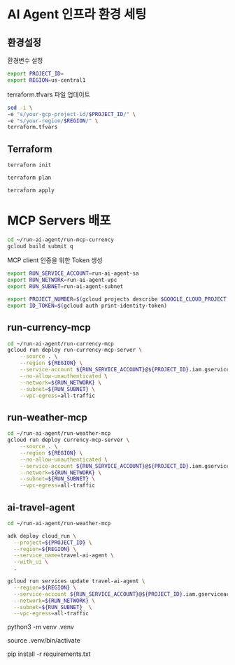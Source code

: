 # AI Agent 인프라 환경 세팅

## 환경설정

환경변수 설정
```bash
export PROJECT_ID=
export REGION=us-central1
```

terraform.tfvars 파일 업데이트
```bash
sed -i \
-e "s/your-gcp-project-id/$PROJECT_ID/" \
-e "s/your-region/$REGION/" \
terraform.tfvars
```

## Terraform

```bash
terraform init
```
```bash
terraform plan
```
```bash
terraform apply
```

# MCP Servers 배포

```bash
cd ~/run-ai-agent/run-mcp-currency
gcloud build submit q
```




MCP client 인증을 위한 Token 생성

```bash
export RUN_SERVICE_ACCOUNT=run-ai-agent-sa
export RUN_NETWORK=run-ai-agent-vpc
export RUN_SUBNET=run-ai-agent-subnet

export PROJECT_NUMBER=$(gcloud projects describe $GOOGLE_CLOUD_PROJECT --format="value(projectNumber)")
export ID_TOKEN=$(gcloud auth print-identity-token)
```

## run-currency-mcp
```bash
cd ~/run-ai-agent/run-currency-mcp
gcloud run deploy run-currency-mcp-server \
    --source . \
    --region ${REGION} \
    --service-account ${RUN_SERVICE_ACCOUNT}@${PROJECT_ID}.iam.gserviceaccount.com \
    --no-allow-unauthenticated \
    --network=${RUN_NETWORK} \
    --subnet=${RUN_SUBNET} \
    --vpc-egress=all-traffic
```

## run-weather-mcp
```bash
cd ~/run-ai-agent/run-weather-mcp
gcloud run deploy currency-mcp-server \
    --source . \
    --region ${REGION} \
    --no-allow-unauthenticated \
    --service-account ${RUN_SERVICE_ACCOUNT}@${PROJECT_ID}.iam.gserviceaccount.com \
    --network=${RUN_NETWORK} \
    --subnet=${RUN_SUBNET} \
    --vpc-egress=all-traffic
```

## ai-travel-agent
```bash
cd ~/run-ai-agent/run-weather-mcp

adk deploy cloud_run \
  --project=${PROJECT_ID} \
  --region=${REGION} \
  --service_name=travel-ai-agent \
  --with_ui \
  .

gcloud run services update travel-ai-agent \
  --region=${REGION} \
  --service-account ${RUN_SERVICE_ACCOUNT}@${PROJECT_ID}.iam.gserviceaccount.com \
  --network=${RUN_NETWORK} \
  --subnet=${RUN_SUBNET}  \
  --vpc-egress=all-traffic
```


python3 -m venv .venv

source .venv/bin/activate

pip install -r requirements.txt

